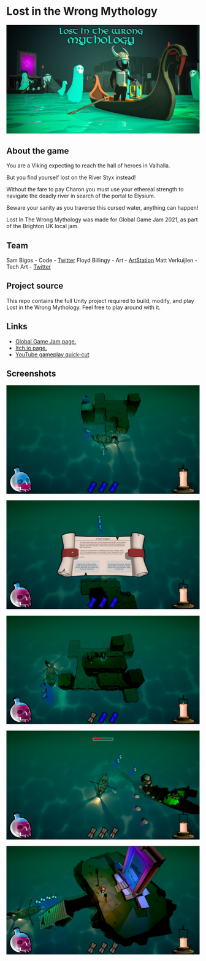 # Lost in the Wrong Mythology

![Preview Image](Assets/Promo/promo_720.png)

## About the game

You are a Viking expecting to reach the hall of heroes in Valhalla.

But you find yourself lost on the River Styx instead!

Without the fare to pay Charon you must use your ethereal strength to navigate the deadly river in search of the portal to Elysium.

Beware your sanity as you traverse this cursed water, anything can happen!

Lost In The Wrong Mythology was made for Global Game Jam 2021, as part of the Brighton UK local jam.

## Team

Sam Bigos - Code - [Twitter](https://twitter.com/Calneon)
Floyd Billingy - Art - [ArtStation](https://www.artstation.com/floydleroi)
Matt Verkuijlen - Tech Art - [Twitter](https://twitter.com/MattVerkuijlen)

## Project source

This repo contains the full Unity project required to build, modify, and play Lost in the Wrong Mythology. Feel free to play around with it.

## Links

* [Global Game Jam page.](https://globalgamejam.org/2021/games/lost-wrong-mythology-4)
* [Itch.io page.](https://sambigos.itch.io/lost-in-the-wrong-mythology)
* [YouTube gameplay quick-cut](https://youtu.be/9FCP1Vzh7S8)

## Screenshots

![Preview Image](Assets/Promo/screenshot_1.png)

![Preview Image](Assets/Promo/screenshot_2.png)

![Preview Image](Assets/Promo/screenshot_3.png)

![Preview Image](Assets/Promo/screenshot_7.png)

![Preview Image](Assets/Promo/screenshot_10.png)
